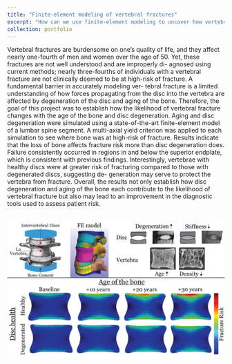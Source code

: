 ```yaml
---
title: "Finite-element modeling of vertebral fractures"
excerpt: "How can we use finite-element modeling to uncover how vertebral fracture initiates and propagates with age and disease? <br/><img src='/images/SeniorDesign.png' alt='test' width='800'/>"
collection: portfolio
---
```


Vertebral fractures are burdensome on one’s quality of life, and they affect nearly one-fourth of men and women over the age of 50. Yet, these fractures are not well understood and are improperly di- agnosed using current methods; nearly three-fourths of individuals with a vertebral fracture are not clinically deemed to be at high-risk of fracture. A fundamental barrier in accurately modeling ver- tebral fracture is a limited understanding of how forces propagating from the disc into the vertebra are affected by degeneration of the disc and aging of the bone. Therefore, the goal of this project was to establish how the likelihood of vertebral fracture changes with the age of the bone and disc degeneration. Aging and disc degeneration were simulated using a state-of-the-art finite-element model of a lumbar spine segment. A multi-axial yield criterion was applied to each simulation to see where bone was at high-risk of fracture. Results indicate that the loss of bone affects fracture risk more than disc degeneration does. Failure consistently occurred in regions in and below the superior endplate, which is consistent with previous findings. Interestingly, vertebrae with healthy discs were at greater risk of fracturing compared to those with degenerated discs, suggesting de- generation may serve to protect the vertebra from fracture. Overall, the results not only establish how disc degeneration and aging of the bone each contribute to the likelihood of vertebral fracture but also may lead to an improvement in the diagnostic tools used to assess patient risk.

<br/><img src="/images/SeniorDesign.png" alt="SeniorDesign" width="800"/>

